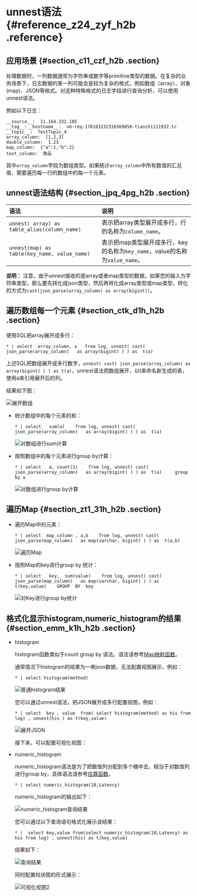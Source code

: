 # unnest语法 {#reference_z24_zyf_h2b .reference}

## 应用场景 {#section_c11_czf_h2b .section}

处理数据时，一列数据通常为字符串或数字等primitive类型的数据。在复杂的业务场景下，日志数据的某一列可能会是较为复杂的格式，例如数组（array）、对象\(map\)、JSON等格式。对这种特殊格式的日志字段进行查询分析，可以使用unnest语法。

例如以下日志：

```
__source__:  11.164.232.105
__tag__:__hostname__:  vm-req-170103232316569850-tianchi111932.tc
__topic__:  TestTopic_4
array_column:  [1,2,3]
double_column:  1.23
map_column:  {"a":1,"b":2}
text_column:  商品
```

其中`array_column`字段为数组类型。如果统计`array_column`中所有数值的汇总值，需要遍历每一行的数组中的每一个元素。

## unnest语法结构 {#section_jpq_4pg_h2b .section}

|语法|说明|
|:-|:-|
|`unnest( array) as table_alias(column_name)`|表示把array类型展开成多行，行的名称为`column_name`。|
|`unnest(map) as table(key_name, value_name)`|表示把map类型展开成多行，key的名称为`key_name`，value的名称为`value_name`。|

**说明：** 注意，由于unnest接收的是array或者map类型的数据，如果您的输入为字符串类型，那么要先转化成json类型，然后再转化成array类型或map类型，转化的方式为`cast(json_parse(array_column) as array(bigint))`。

## 遍历数组每一个元素 {#section_ctk_d1h_h2b .section}

使用SQL把array展开成多行：

```
* | select  array_column, a   from log, unnest( cast( json_parse(array_column)   as array(bigint) ) ) as  t(a)
```

上述SQL把数组展开成多行数字，`unnest( cast( json_parse(array_column) as array(bigint) ) ) as t(a)`，unnest语法把数组展开，以t来命名新生成的表，使用a来引用展开后的列。

结果如下图：

![](http://static-aliyun-doc.oss-cn-hangzhou.aliyuncs.com/assets/img/15177/6642_zh-CN.png "展开数组")

-   统计数组中的每个元素的和：

    ```
    * | select   sum(a)    from log, unnest( cast( json_parse(array_column)   as array(bigint) ) ) as  t(a)
    ```

    ![](http://static-aliyun-doc.oss-cn-hangzhou.aliyuncs.com/assets/img/15177/6643_zh-CN.png "对数组进行sum计算")

-   按照数组中的每个元素进行group by计算：

    ```
    * | select   a, count(1)    from log, unnest( cast( json_parse(array_column)   as array(bigint) ) ) as  t(a)     group by a
    ```

    ![](http://static-aliyun-doc.oss-cn-hangzhou.aliyuncs.com/assets/img/15177/6644_zh-CN.png "对数组进行group by计算")


## 遍历Map {#section_zt1_31h_h2b .section}

-   遍历Map中的元素：

    ```
    * | select  map_column , a,b    from log, unnest( cast( json_parse(map_column)   as map(varchar, bigint) ) ) as  t(a,b)
    ```

    ![](http://static-aliyun-doc.oss-cn-hangzhou.aliyuncs.com/assets/img/15177/6645_zh-CN.png "遍历Map")

-   按照Map的key进行group by 统计：

    ```
    * | select   key,  sum(value)    from log, unnest( cast( json_parse(map_column)   as map(varchar, bigint) ) ) as  t(key,value)    GROUP  BY  key
    ```

    ![](http://static-aliyun-doc.oss-cn-hangzhou.aliyuncs.com/assets/img/15177/6646_zh-CN.png "对Key进行group by统计")


## 格式化显示histogram,numeric\_histogram的结果 {#section_emm_k1h_h2b .section}

-   histogram

    histogram函数类似于count group by 语法。语法请参考[Map映射函数](intl.zh-CN/用户指南/实时分析/分析语法与函数/Map映射函数.md)。

    通常情况下histogram的结果为一串json数据，无法配置视图展示，例如：

    ```
    * | select histogram(method)
    ```

    ![](http://static-aliyun-doc.oss-cn-hangzhou.aliyuncs.com/assets/img/15177/6647_zh-CN.png "普通histogram结果")

    您可以通过unnest语法，把JSON展开成多行配置视图，例如：

    ```
    * | select  key , value  from( select histogram(method) as his from log) , unnest(his ) as t(key,value)
    ```

    ![](http://static-aliyun-doc.oss-cn-hangzhou.aliyuncs.com/assets/img/15177/6648_zh-CN.png "展开JSON")

    接下来，可以配置可视化视图：

     

-   numeric\_histogram

    numeric\_histogram语法是为了把数值列分配到多个桶中去，相当于对数值列进行group by，具体语法请参考[估算函数](intl.zh-CN/用户指南/实时分析/分析语法与函数/估算函数.md)。

    ```
    * | select numeric_histogram(10,Latency)
    ```

    numeric\_histogram的输出如下：

    ![](http://static-aliyun-doc.oss-cn-hangzhou.aliyuncs.com/assets/img/15177/6650_zh-CN.png "numeric_histogram查询结果")

    您可以通过以下查询语句格式化展示该结果：

    ```
    * |  select key,value from(select numeric_histogram(10,Latency) as his from log) , unnest(his) as t(key,value)
    ```

    结果如下：

    ![](http://static-aliyun-doc.oss-cn-hangzhou.aliyuncs.com/assets/img/15177/6651_zh-CN.png "查询结果")

    同时配置柱状图的形式展示：

    ![](http://static-aliyun-doc.oss-cn-hangzhou.aliyuncs.com/assets/img/15177/6652_zh-CN.png "可视化视图2")


